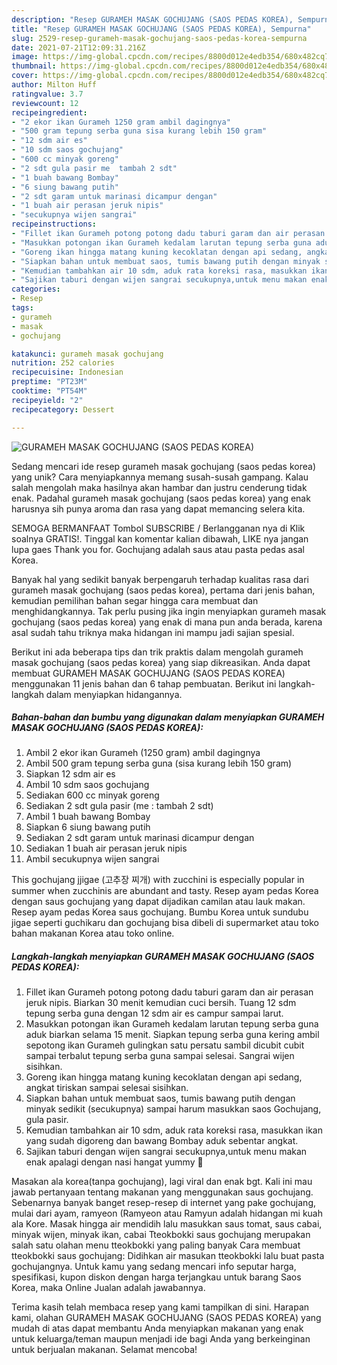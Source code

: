 ```yaml
---
description: "Resep GURAMEH MASAK GOCHUJANG (SAOS PEDAS KOREA), Sempurna"
title: "Resep GURAMEH MASAK GOCHUJANG (SAOS PEDAS KOREA), Sempurna"
slug: 2529-resep-gurameh-masak-gochujang-saos-pedas-korea-sempurna
date: 2021-07-21T12:09:31.216Z
image: https://img-global.cpcdn.com/recipes/8800d012e4edb354/680x482cq70/gurameh-masak-gochujang-saos-pedas-korea-foto-resep-utama.jpg
thumbnail: https://img-global.cpcdn.com/recipes/8800d012e4edb354/680x482cq70/gurameh-masak-gochujang-saos-pedas-korea-foto-resep-utama.jpg
cover: https://img-global.cpcdn.com/recipes/8800d012e4edb354/680x482cq70/gurameh-masak-gochujang-saos-pedas-korea-foto-resep-utama.jpg
author: Milton Huff
ratingvalue: 3.7
reviewcount: 12
recipeingredient:
- "2 ekor ikan Gurameh 1250 gram ambil dagingnya"
- "500 gram tepung serba guna sisa kurang lebih 150 gram"
- "12 sdm air es"
- "10 sdm saos gochujang"
- "600 cc minyak goreng"
- "2 sdt gula pasir me  tambah 2 sdt"
- "1 buah bawang Bombay"
- "6 siung bawang putih"
- "2 sdt garam untuk marinasi dicampur dengan"
- "1 buah air perasan jeruk nipis"
- "secukupnya wijen sangrai"
recipeinstructions:
- "Fillet ikan Gurameh potong potong dadu taburi garam dan air perasan jeruk nipis. Biarkan 30 menit kemudian cuci bersih. Tuang 12 sdm tepung serba guna dengan 12 sdm air es campur sampai larut."
- "Masukkan potongan ikan Gurameh kedalam larutan tepung serba guna aduk biarkan selama 15 menit. Siapkan tepung serba guna kering ambil sepotong ikan Gurameh gulingkan satu persatu sambil dicubit cubit sampai terbalut tepung serba guna sampai selesai. Sangrai wijen sisihkan."
- "Goreng ikan hingga matang kuning kecoklatan dengan api sedang, angkat tiriskan sampai selesai sisihkan."
- "Siapkan bahan untuk membuat saos, tumis bawang putih dengan minyak sedikit (secukupnya) sampai harum masukkan saos Gochujang, gula pasir."
- "Kemudian tambahkan air 10 sdm, aduk rata koreksi rasa, masukkan ikan yang sudah digoreng dan bawang Bombay aduk sebentar angkat."
- "Sajikan taburi dengan wijen sangrai secukupnya,untuk menu makan enak apalagi dengan nasi hangat yummy 🤤"
categories:
- Resep
tags:
- gurameh
- masak
- gochujang

katakunci: gurameh masak gochujang 
nutrition: 252 calories
recipecuisine: Indonesian
preptime: "PT23M"
cooktime: "PT54M"
recipeyield: "2"
recipecategory: Dessert

---
```



![GURAMEH MASAK GOCHUJANG (SAOS PEDAS KOREA)](https://img-global.cpcdn.com/recipes/8800d012e4edb354/680x482cq70/gurameh-masak-gochujang-saos-pedas-korea-foto-resep-utama.jpg)

Sedang mencari ide resep gurameh masak gochujang (saos pedas korea) yang unik? Cara menyiapkannya memang susah-susah gampang. Kalau salah mengolah maka hasilnya akan hambar dan justru cenderung tidak enak. Padahal gurameh masak gochujang (saos pedas korea) yang enak harusnya sih punya aroma dan rasa yang dapat memancing selera kita.

SEMOGA BERMANFAAT Tombol SUBSCRIBE / Berlangganan nya di Klik soalnya GRATIS!. Tinggal kan komentar kalian dibawah, LIKE nya jangan lupa gaes Thank you for. Gochujang adalah saus atau pasta pedas asal Korea.

Banyak hal yang sedikit banyak berpengaruh terhadap kualitas rasa dari gurameh masak gochujang (saos pedas korea), pertama dari jenis bahan, kemudian pemilihan bahan segar hingga cara membuat dan menghidangkannya. Tak perlu pusing jika ingin menyiapkan gurameh masak gochujang (saos pedas korea) yang enak di mana pun anda berada, karena asal sudah tahu triknya maka hidangan ini mampu jadi sajian spesial.


Berikut ini ada beberapa tips dan trik praktis dalam mengolah gurameh masak gochujang (saos pedas korea) yang siap dikreasikan. Anda dapat membuat GURAMEH MASAK GOCHUJANG (SAOS PEDAS KOREA) menggunakan 11 jenis bahan dan 6 tahap pembuatan. Berikut ini langkah-langkah dalam menyiapkan hidangannya.

<!--inarticleads1-->

##### Bahan-bahan dan bumbu yang digunakan dalam menyiapkan GURAMEH MASAK GOCHUJANG (SAOS PEDAS KOREA):

1. Ambil 2 ekor ikan Gurameh (1250 gram) ambil dagingnya
1. Ambil 500 gram tepung serba guna (sisa kurang lebih 150 gram)
1. Siapkan 12 sdm air es
1. Ambil 10 sdm saos gochujang
1. Sediakan 600 cc minyak goreng
1. Sediakan 2 sdt gula pasir (me : tambah 2 sdt)
1. Ambil 1 buah bawang Bombay
1. Siapkan 6 siung bawang putih
1. Sediakan 2 sdt garam untuk marinasi dicampur dengan
1. Sediakan 1 buah air perasan jeruk nipis
1. Ambil secukupnya wijen sangrai


This gochujang jjigae (고추장 찌개) with zucchini is especially popular in summer when zucchinis are abundant and tasty. Resep ayam pedas Korea dengan saus gochujang yang dapat dijadikan camilan atau lauk makan. Resep ayam pedas Korea saus gochujang. Bumbu Korea untuk sundubu jigae seperti guchikaru dan gochujang bisa dibeli di supermarket atau toko bahan makanan Korea atau toko online. 

<!--inarticleads2-->

##### Langkah-langkah menyiapkan GURAMEH MASAK GOCHUJANG (SAOS PEDAS KOREA):

1. Fillet ikan Gurameh potong potong dadu taburi garam dan air perasan jeruk nipis. Biarkan 30 menit kemudian cuci bersih. Tuang 12 sdm tepung serba guna dengan 12 sdm air es campur sampai larut.
1. Masukkan potongan ikan Gurameh kedalam larutan tepung serba guna aduk biarkan selama 15 menit. Siapkan tepung serba guna kering ambil sepotong ikan Gurameh gulingkan satu persatu sambil dicubit cubit sampai terbalut tepung serba guna sampai selesai. Sangrai wijen sisihkan.
1. Goreng ikan hingga matang kuning kecoklatan dengan api sedang, angkat tiriskan sampai selesai sisihkan.
1. Siapkan bahan untuk membuat saos, tumis bawang putih dengan minyak sedikit (secukupnya) sampai harum masukkan saos Gochujang, gula pasir.
1. Kemudian tambahkan air 10 sdm, aduk rata koreksi rasa, masukkan ikan yang sudah digoreng dan bawang Bombay aduk sebentar angkat.
1. Sajikan taburi dengan wijen sangrai secukupnya,untuk menu makan enak apalagi dengan nasi hangat yummy 🤤


Masakan ala korea(tanpa gochujang), lagi viral dan enak bgt. Kali ini mau jawab pertanyaan tentang makanan yang menggunakan saus gochujang. Sebenarnya banyak banget resep-resep di internet yang pake gochujang, mulai dari ayam, ramyeon (Ramyeon atau Ramyun adalah hidangan mi kuah ala Kore. Masak hingga air mendidih lalu masukkan saus tomat, saus cabai, minyak wijen, minyak ikan, cabai Tteokbokki saus gochujang merupakan salah satu olahan menu tteokbokki yang paling banyak Cara membuat tteokbokki saus gochujang: Didihkan air masukan tteokbokki lalu buat pasta gochujangnya. Untuk kamu yang sedang mencari info seputar harga, spesifikasi, kupon diskon dengan harga terjangkau untuk barang Saos Korea, maka Online Jualan adalah jawabannya. 

Terima kasih telah membaca resep yang kami tampilkan di sini. Harapan kami, olahan GURAMEH MASAK GOCHUJANG (SAOS PEDAS KOREA) yang mudah di atas dapat membantu Anda menyiapkan makanan yang enak untuk keluarga/teman maupun menjadi ide bagi Anda yang berkeinginan untuk berjualan makanan. Selamat mencoba!
